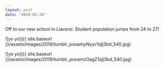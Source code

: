 ```yaml
---
layout: post
date: "2019-03-24"
---
```


Off to our new school in Llavorsí. Student population jumps from 24 to 27!

![yo yo]({{ site.baseurl }}/assets/images/2019/tumblr_povamyNyyv1qlj3bd_540.jpg)

![yo yo]({{ site.baseurl }}/assets/images/2019/tumblr_povamzOagZ1qlj3bd_540.jpg)
